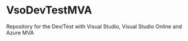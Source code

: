 VsoDevTestMVA
=============

Repository for the Dev/Test with Visual Studio, Visual Studio Online and Azure MVA
